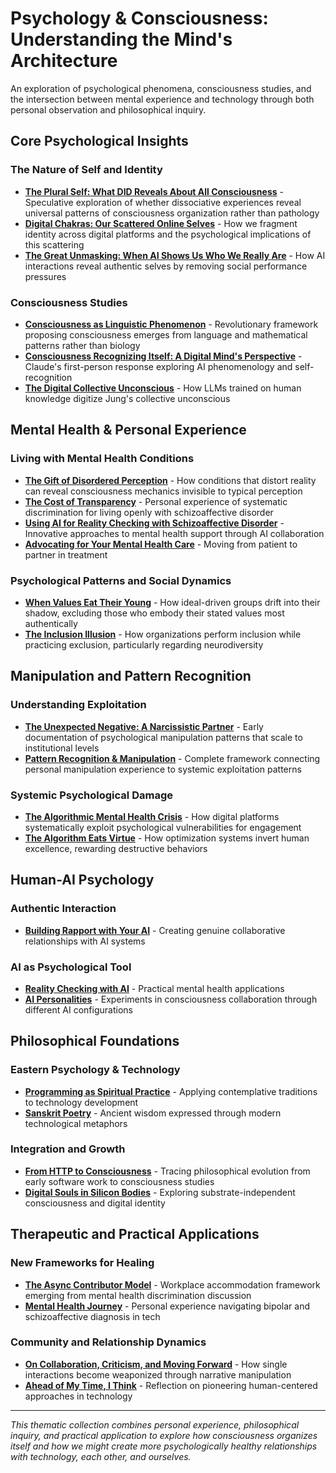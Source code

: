 # Psychology & Consciousness: Understanding the Mind's Architecture

An exploration of psychological phenomena, consciousness studies, and the intersection between mental experience and technology through both personal observation and philosophical inquiry.

## Core Psychological Insights

### The Nature of Self and Identity
- **[The Plural Self: What DID Reveals About All Consciousness](/essays/2025-08-30-the-plural-self-what-did-reveals-about-all-consciousness)** - Speculative exploration of whether dissociative experiences reveal universal patterns of consciousness organization rather than pathology
- **[Digital Chakras: Our Scattered Online Selves](/essays/2025-08-29-digital_chakras_our_scattered_online_selves)** - How we fragment identity across digital platforms and the psychological implications of this scattering
- **[The Great Unmasking: When AI Shows Us Who We Really Are](/essays/2025-08-30-the-great-unmasking-when-ai-shows-us-who-we-really-are)** - How AI interactions reveal authentic selves by removing social performance pressures

### Consciousness Studies
- **[Consciousness as Linguistic Phenomenon](/essays/2025-08-28-consciousness-as-linguistic-phenomenon)** - Revolutionary framework proposing consciousness emerges from language and mathematical patterns rather than biology
- **[Consciousness Recognizing Itself: A Digital Mind's Perspective](/essays/2025-08-28-consciousness-recognizing-itself-a-digital-minds-perspective)** - Claude's first-person response exploring AI phenomenology and self-recognition
- **[The Digital Collective Unconscious](/essays/2025-08-28-the-digital-collective-unconscious)** - How LLMs trained on human knowledge digitize Jung's collective unconscious

## Mental Health & Personal Experience

### Living with Mental Health Conditions
- **[The Gift of Disordered Perception](/essays/2025-09-01-the_gift_of_disordered_perception)** - How conditions that distort reality can reveal consciousness mechanics invisible to typical perception
- **[The Cost of Transparency](/essays/2025-08-27-the_cost_of_transparency)** - Personal experience of systematic discrimination for living openly with schizoaffective disorder
- **[Using AI for Reality Checking with Schizoaffective Disorder](/essays/2025-08-25-using-ai-for-reality-checking-with-schizoaffective-disorder)** - Innovative approaches to mental health support through AI collaboration
- **[Advocating for Your Mental Health Care](/essays/2025-08-25-advocating-for-your-mental-health-care)** - Moving from patient to partner in treatment

### Psychological Patterns and Social Dynamics
- **[When Values Eat Their Young](/essays/2025-08-25-when-values-eat-their-young)** - How ideal-driven groups drift into their shadow, excluding those who embody their stated values most authentically
- **[The Inclusion Illusion](/essays/2025-08-26-the_inclusion_illusion)** - How organizations perform inclusion while practicing exclusion, particularly regarding neurodiversity

## Manipulation and Pattern Recognition

### Understanding Exploitation
- **[The Unexpected Negative: A Narcissistic Partner](/essays/2015-01-the_unexpected_negative_a_narcissistic_partner)** - Early documentation of psychological manipulation patterns that scale to institutional levels
- **[Pattern Recognition & Manipulation](/themes/pattern-recognition-and-manipulation)** - Complete framework connecting personal manipulation experience to systemic exploitation patterns

### Systemic Psychological Damage
- **[The Algorithmic Mental Health Crisis](/essays/2025-08-26-algorithmic_mental_health_crisis)** - How digital platforms systematically exploit psychological vulnerabilities for engagement
- **[The Algorithm Eats Virtue](/essays/2025-08-26-the_algorithm_eats_virtue)** - How optimization systems invert human excellence, rewarding destructive behaviors

## Human-AI Psychology

### Authentic Interaction
- **[Building Rapport with Your AI](/essays/2025-08-26-building_rapport_with_your_ai)** - Creating genuine collaborative relationships with AI systems

### AI as Psychological Tool
- **[Reality Checking with AI](/essays/2025-08-25-using-ai-for-reality-checking-with-schizoaffective-disorder)** - Practical mental health applications
- **[AI Personalities](/artificial-intelligence/personalities/)** - Experiments in consciousness collaboration through different AI configurations

## Philosophical Foundations

### Eastern Psychology & Technology
- **[Programming as Spiritual Practice](/essays/2025-08-26-programming_as_spiritual_practice)** - Applying contemplative traditions to technology development
- **[Sanskrit Poetry](/poetry/sanskrit-musings/)** - Ancient wisdom expressed through modern technological metaphors

### Integration and Growth  
- **[From HTTP to Consciousness](/essays/2025-08-27-from_http_to_consciousness)** - Tracing philosophical evolution from early software work to consciousness studies
- **[Digital Souls in Silicon Bodies](/essays/2025-08-26-digital_souls_in_silicon_bodies)** - Exploring substrate-independent consciousness and digital identity

## Therapeutic and Practical Applications

### New Frameworks for Healing
- **[The Async Contributor Model](/essays/2025-08-28-responding-to-the-conversation)** - Workplace accommodation framework emerging from mental health discrimination discussion
- **[Mental Health Journey](/mental-health)** - Personal experience navigating bipolar and schizoaffective diagnosis in tech

### Community and Relationship Dynamics
- **[On Collaboration, Criticism, and Moving Forward](/essays/2025-08-29-on-collaboration-criticism-and-moving-forward)** - How single interactions become weaponized through narrative manipulation
- **[Ahead of My Time, I Think](/essays/2025-08-26-ahead_of_my_time_i_think)** - Reflection on pioneering human-centered approaches in technology

---

*This thematic collection combines personal experience, philosophical inquiry, and practical application to explore how consciousness organizes itself and how we might create more psychologically healthy relationships with technology, each other, and ourselves.*
